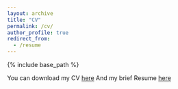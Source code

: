 ```yaml
---
layout: archive
title: "CV"
permalink: /cv/
author_profile: true
redirect_from:
  - /resume
---
```


{% include base_path %}

You can download my CV [here](https://github.com/MohammadAhmadig/MohammadAhmadig.github.io/raw/master/files/Mohammad_Ahmadi_CV.pdf)
And my brief Resume [here](https://github.com/MohammadAhmadig/MohammadAhmadig.github.io/raw/master/files/Mohammad_Ahmadi_Resume.pdf)
